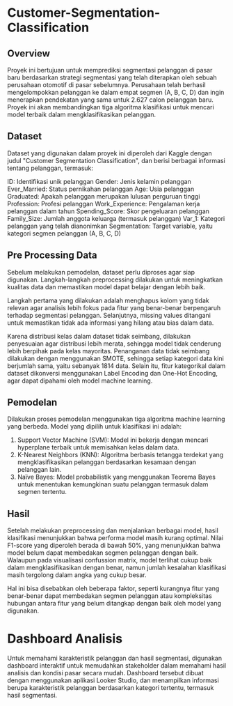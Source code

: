 # Customer-Segmentation-Classification
## Overview
Proyek ini bertujuan untuk memprediksi segmentasi pelanggan di pasar baru berdasarkan strategi segmentasi yang telah diterapkan oleh sebuah perusahaan otomotif di pasar sebelumnya. Perusahaan telah berhasil mengelompokkan pelanggan ke dalam empat segmen (A, B, C, D) dan ingin menerapkan pendekatan yang sama untuk 2.627 calon pelanggan baru. Proyek ini akan membandingkan tiga algoritma klasifikasi untuk mencari model terbaik dalam mengklasifikasikan pelanggan.

## Dataset
Dataset yang digunakan dalam proyek ini diperoleh dari Kaggle dengan judul "Customer Segmentation Classification", dan berisi berbagai informasi tentang pelanggan, termasuk:

ID: Identifikasi unik pelanggan
Gender: Jenis kelamin pelanggan
Ever_Married: Status pernikahan pelanggan
Age: Usia pelanggan
Graduated: Apakah pelanggan merupakan lulusan perguruan tinggi
Profession: Profesi pelanggan
Work_Experience: Pengalaman kerja pelanggan dalam tahun
Spending_Score: Skor pengeluaran pelanggan
Family_Size: Jumlah anggota keluarga (termasuk pelanggan)
Var_1: Kategori pelanggan yang telah dianonimkan
Segmentation: Target variable, yaitu kategori segmen pelanggan (A, B, C, D)

## Pre Processing Data
Sebelum melakukan pemodelan, dataset perlu diproses agar siap digunakan. Langkah-langkah preprocessing dilakukan untuk meningkatkan kualitas data dan memastikan model dapat belajar dengan lebih baik.

Langkah pertama yang dilakukan adalah menghapus kolom yang tidak relevan agar analisis lebih fokus pada fitur yang benar-benar berpengaruh terhadap segmentasi pelanggan. Selanjutnya, missing values ditangani untuk memastikan tidak ada informasi yang hilang atau bias dalam data.

Karena distribusi kelas dalam dataset tidak seimbang, dilakukan penyesuaian agar distribusi lebih merata, sehingga model tidak cenderung lebih berpihak pada kelas mayoritas. Penanganan data tidak seimbang dilakukan dengan menggunakan SMOTE, sehingga setiap kategori data kini berjumlah sama, yaitu sebanyak 1814 data. Selain itu, fitur kategorikal dalam dataset dikonversi menggunakan Label Encoding dan One-Hot Encoding, agar dapat dipahami oleh model machine learning.

## Pemodelan
Dilakukan proses pemodelan menggunakan tiga algoritma machine learning yang berbeda. Model yang dipilih untuk klasifikasi ini adalah:

1. Support Vector Machine (SVM): Model ini bekerja dengan mencari hyperplane terbaik untuk memisahkan kelas dalam data.
2. K-Nearest Neighbors (KNN): Algoritma berbasis tetangga terdekat yang mengklasifikasikan pelanggan berdasarkan kesamaan dengan pelanggan lain.
3. Naïve Bayes: Model probabilistik yang menggunakan Teorema Bayes untuk menentukan kemungkinan suatu pelanggan termasuk dalam segmen tertentu.

## Hasil 
Setelah melakukan preprocessing dan menjalankan berbagai model, hasil klasifikasi menunjukkan bahwa performa model masih kurang optimal. Nilai F1-score yang diperoleh berada di bawah 50%, yang menunjukkan bahwa model belum dapat membedakan segmen pelanggan dengan baik. Walaupun pada visualisasi confussion matrix, model terlihat cukup baik dalam mengklasifikasikan dengan benar, namun jumlah kesalahan klasifikasi masih tergolong dalam angka yang cukup besar.

Hal ini bisa disebabkan oleh beberapa faktor, seperti kurangnya fitur yang benar-benar dapat membedakan segmen pelanggan atau kompleksitas hubungan antara fitur yang belum ditangkap dengan baik oleh model yang digunakan.

# Dashboard Analisis
Untuk memahami karakteristik pelanggan dan hasil segmentasi, digunakan dashboard interaktif untuk memudahkan stakeholder dalam memahami hasil analisis dan kondisi pasar secara mudah. Dashboard tersebut dibuat dengan menggunakan aplikasi Looker Studio, dan menampilkan informasi berupa karakteristik pelanggan berdasarkan kategori tertentu, termasuk hasil segmentasi.

